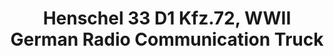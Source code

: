 ---
layout: product
title: "Henschel 33 D1 Kfz.72, WWII German Radio Communication Truck"
price: "TBA" 
desc: "N/A"
img_path: "/assets/img/ICM 35467.webp"
brand: "N/A"
available: false
special_offer: false
new: false
soon: false
cat: "010000"
subcat: "013600"
subsubcat: "0N/A"
sifra: "ICM 35467"
popular: false
---